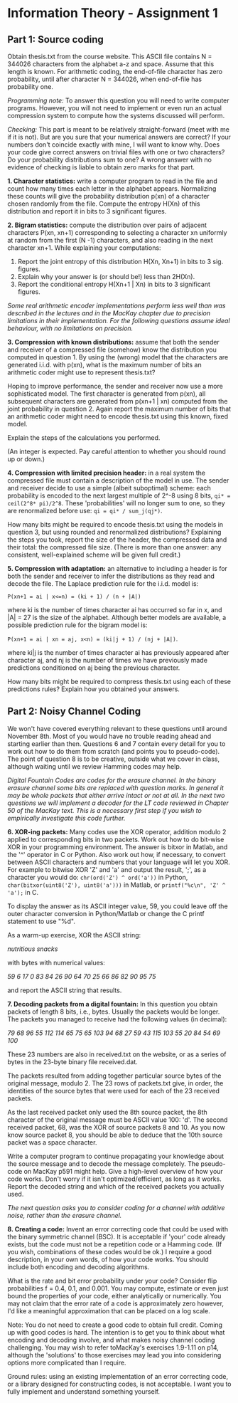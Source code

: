 # Information Theory - Assignment 1

## Part 1: Source coding

Obtain thesis.txt from the course website. This ASCII file contains N = 344026
characters from the alphabet a-z and space. Assume that this length is known.
For arithmetic coding, the end-of-file character has zero probability, until
after character N = 344026, when end-of-file has probability one.

*Programming note:* To answer this question you will need to write computer
programs. However, you will not need to implement or even run an actual
compression system to compute how the systems discussed will perform.

*Checking:* This part is meant to be relatively straight-forward (meet with me
if it is not). But are you sure that your numerical answers are correct? If your
numbers don't coincide exactly with mine, I will want to know why. Does your
code give correct answers on trivial files with one or two characters? Do your
probability distributions sum to one? A wrong answer with no evidence of
checking is liable to obtain zero marks for that part.

**1. Character statistics:** write a computer program to read in the file and
count how many times each letter in the alphabet appears. Normalizing these
counts will give the probability distribution p(xn) of a character chosen
randomly from the file.  Compute the entropy H(Xn) of this distribution and
report it in bits to 3 significant figures.

**2. Bigram statistics:** compute the distribution over pairs of adjacent
characters P(xn, xn+1) corresponding to selecting a character xn uniformly at
random from the first (N -1) characters, and also reading in the next character
xn+1. While explaining your computations:

1. Report the joint entropy of this distribution H(Xn, Xn+1) in bits to 3 sig.
   figures.
2. Explain why your answer is (or should be!) less than 2H(Xn).
3. Report the conditional entropy H(Xn+1 | Xn) in bits to 3 significant
   figures.

*Some real arithmetic encoder implementations perform less well than was
described in the lectures and in the MacKay chapter due to precision limitations
in their implementation. For the following questions assume ideal behaviour,
with no limitations on precision.*

**3. Compression with known distributions:** assume that both the sender and
receiver of a compressed file (somehow) know the distribution you computed in
question 1. By using the (wrong) model that the characters are generated i.i.d.
with p(xn), what is the maximum number of bits an arithmetic coder might use to
represent thesis.txt?

Hoping to improve performance, the sender and receiver now use a more
sophisticated model. The first character is generated from p(xn), all
subsequent characters are generated from p(xn+1 | xn) computed from the joint
probability in question 2. Again report the maximum number of bits that an
arithmetic coder might need to encode thesis.txt using this known, fixed model.

Explain the steps of the calculations you performed.

(An integer is expected.  Pay careful attention to whether you should round up
or down.)

**4. Compression with limited precision header:** in a real system the
compressed file must contain a description of the model in use. The sender and
receiver decide to use a simple (albeit suboptimal) scheme: each probability is
encoded to the next largest multiple of 2^-8 using 8 bits, `qi* = ceil(2^8*
pi)/2^8`. These 'probabilities' will no longer sum to one, so they are
renormalized before use: `qi = qi* / sum_j(qj*)`.

How many bits might be required to encode thesis.txt using the models in
question 3, but using rounded and renormalized distributions? Explaining the
steps you took, report the size of the header, the compressed data and their
total: the compressed file size. (There is more than one answer: any consistent,
well-explained scheme will be given full credit.)

**5. Compression with adaptation:** an alternative to including a header is for
both the sender and receiver to infer the distributions as they read and decode
the file. The Laplace prediction rule for the i.i.d. model is:

`P(xn+1 = ai | x<=n) = (ki + 1) / (n + |A|)`

where ki is the number of times character ai has occurred so far in x, and
|A| = 27 is the size of the alphabet. Although better models are available, a
possible prediction rule for the bigram model is:

`P(xn+1 = ai | xn = aj, x<n) = (ki|j + 1) / (nj + |A|)`.

where ki|j is the number of times character ai has previously appeared after
character aj, and nj is the number of times we have previously made
predictions conditioned on aj being the previous character.

How many bits might be required to compress thesis.txt using each of these
predictions rules? Explain how you obtained your answers.

## Part 2: Noisy Channel Coding

We won't have covered everything relevant to these questions until around
November 8th. Most of you would have no trouble reading ahead and starting
earlier than then. Questions 6 and 7 contain every detail for you to work out
how to do them from scratch (and points you to pseudo-code). The point of
question 8 is to be creative, outside what we cover in class, although waiting
until we review Hamming codes may help.

*Digital Fountain Codes are codes for the erasure channel. In the binary erasure
channel some bits are replaced with question marks. In general it may be whole
packets that either arrive intact or not at all. In the next two questions we
will implement a decoder for the LT code reviewed in Chapter 50 of the MacKay
text. This is a necessary first step if you wish to empirically investigate this
code further.*

**6. XOR-ing packets:** Many codes use the XOR operator, addition modulo 2
applied to corresponding bits in two packets. Work out how to do bit-wise XOR
in your programming environment. The answer is bitxor in Matlab, and the '^'
operator in C or Python. Also work out how, if necessary, to convert between
ASCII characters and numbers that your language will let you XOR. For example to
bitwise XOR 'Z' and 'a' and output the result, ';', as a character you would do:
`chr(ord('Z') ^ ord('a'))` in Python,  `char(bitxor(uint8('Z'), uint8('a')))` in
Matlab, or `printf("%c\n", 'Z' ^ 'a');` in C.

To display the answer as its ASCII integer value, 59, you could leave off the
outer character conversion in Python/Matlab or change the C printf statement to
use "%d".

As a warm-up exercise, XOR the ASCII string:

*nutritious snacks*

with bytes with numerical values:

*59 6 17 0 83 84 26 90 64 70 25 66 86 82 90 95 75*

and report the ASCII string that results.

**7. Decoding packets from a digital fountain:** In this question you obtain
packets of length 8 bits, i.e., bytes. Usually the packets would be longer. The
packets you managed to receive had the following values (in decimal):

*79 68 96 55 112 114 65 75 65 103 94 68 27 59 43 115 103 55 20 84 54 69 100*

These 23 numbers are also in received.txt on the website, or as a series of
bytes in the 23-byte binary file received.dat.

The packets resulted from adding together particular source bytes of the
original message, modulo 2. The 23 rows of packets.txt give, in order, the
identities of the source bytes that were used for each of the 23 received
packets.

As the last received packet only used the 8th source packet, the 8th character
of the original message must be ASCII value 100: 'd'. The second received
packet, 68, was the XOR of source packets 8 and 10. As you now know source
packet 8, you should be able to deduce that the 10th source packet was a space
character.

Write a computer program to continue propagating your knowledge about the
source message and to decode the message completely. The pseudo-code on MacKay
p591 might help. Give a high-level overview of how your code works. Don't worry
if it isn't optimized/efficient, as long as it works. Report the decoded string
and which of the received packets you actually used.

*The next question asks you to consider coding for a channel with additive
noise, rather than the erasure channel.*

**8. Creating a code:** Invent an error correcting code that could be used with
the binary symmetric channel (BSC). It is acceptable if 'your' code already
exists, but the code must not be a repetition code or a Hamming code. (If you
wish, combinations of these codes would be ok.) I require a good description, in
your own words, of how your code works. You should include both encoding and
decoding algorithms.

What is the rate and bit error probability under your code? Consider flip
probabilities f = 0.4, 0.1, and 0.001. You may compute, estimate or even just
bound the properties of your code, either analytically or numerically. You may
not claim that the error rate of a code is approximately zero however, I'd like
a meaningful approximation that can be placed on a log scale.

Note: You do not need to create a good code to obtain full credit. Coming up
with good codes is hard. The intention is to get you to think about what
encoding and decoding involve, and what makes noisy channel coding challenging.
You may wish to refer toMacKay's exercises 1.9-1.11 on p14, although the
'solutions' to those exercises may lead you into considering options more
complicated than I require.

Ground rules: using an existing implementation of an error correcting code, or a
library designed for constructing codes, is not acceptable. I want you to fully
implement and understand something yourself.
